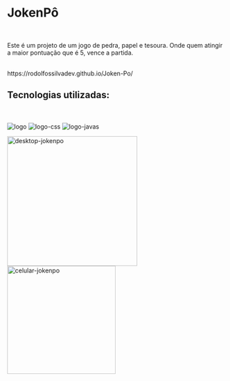 <h1>JokenPô</h1>

<br>
<p>Este é um projeto de um jogo de pedra, papel e tesoura. Onde quem atingir a maior pontuação que é 5, vence a partida.</p>
<br>
https://rodolfossilvadev.github.io/Joken-Po/
<br>
<h2>Tecnologias utilizadas:</h2>

<br>
<br>
<img src="https://img.shields.io/badge/HTML5-E34F26?style=for-the-badge&logo=html5&logoColor=white" alt="logo">
<img src="https://img.shields.io/badge/CSS3-1572B6?style=for-the-badge&logo=css3&logoColor=white" alt="logo-css">
<img src="https://img.shields.io/badge/JavaScript-F7DF1E?style=for-the-badge&logo=javascript&logoColor=black" alt="logo-javas">


<img src="https://github.com/rodolfossilvadev/Joken-Pow/blob/main/assets/desktop.jpg?raw=true" alt="desktop-jokenpo"
height="300px">
  <img src="https://github.com/rodolfossilvadev/Joken-Pow/blob/main/assets/cell.jpg?raw=true" alt="celular-jokenpo"
  height="250px">

